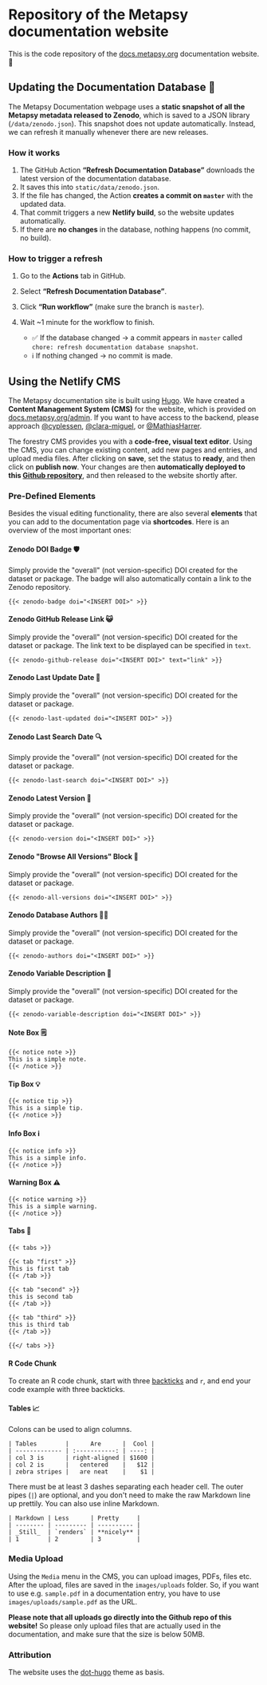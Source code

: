 # Repository of the Metapsy documentation website

This is the code repository of the [docs.metapsy.org](https://luxury-syrniki-6a53eb.netlify.app/) documentation website. 📄

## Updating the Documentation Database 🔄

The Metapsy Documentation webpage uses a **static snapshot of all the Metapsy metadata released to Zenodo**, which is saved to a JSON library (`/data/zenodo.json`).
This snapshot does not update automatically. Instead, we can refresh it manually whenever there are new releases.

### How it works

1. The GitHub Action **“Refresh Documentation Database”** downloads the latest version of the documentation database.
2. It saves this into `static/data/zenodo.json`.
3. If the file has changed, the Action **creates a commit on `master`** with the updated data.
4. That commit triggers a new **Netlify build**, so the website updates automatically.
5. If there are **no changes** in the database, nothing happens (no commit, no build).

### How to trigger a refresh

1. Go to the **Actions** tab in GitHub.
2. Select **“Refresh Documentation Database”**.
3. Click **“Run workflow”** (make sure the branch is `master`).
4. Wait \~1 minute for the workflow to finish.

   * ✅ If the database changed → a commit appears in `master` called
     `chore: refresh documentation database snapshot`.
   * ℹ️ If nothing changed → no commit is made.

## Using the Netlify CMS

The Metapsy documentation site is built using [Hugo](https://gohugo.io/). We have created a **Content Management System (CMS)** for the website, which is provided on [docs.metapsy.org/admin](https://docs.metapsy.org/admin). If you want to have access to the backend, please approach [@cyplessen](www.github.com/cyplessen), [@clara-miguel](www.github.com/clara-miguel), or [@MathiasHarrer](www.github.com/MathiasHarrer).


The forestry CMS provides you with a **code-free, visual text editor**. Using the CMS, you can change existing content, add new pages and entries, and upload media files.  After clicking on **save**, set the status to **ready**, and then click on **publish now**. Your changes are then **automatically deployed to this [Github repository](www.github.com/metapsy-project/metapsyDocs)**, and then released to the website shortly after.

### Pre-Defined Elements

Besides the visual editing functionality, there are also several **elements** that you can add to the documentation page via **shortcodes**. Here is an overview of the most important ones:


#### Zenodo DOI Badge 🛡️

Simply provide the "overall" (not version-specific) DOI created for the dataset or package. The badge will also automatically contain a link to the Zenodo repository.

```
{{< zenodo-badge doi="<INSERT DOI>" >}}
```

#### Zenodo GitHub Release Link 😺

Simply provide the "overall" (not version-specific) DOI created for the dataset or package.
The link text to be displayed can be specified in `text`.

```
{{< zenodo-github-release doi="<INSERT DOI>" text="link" >}}
```

#### Zenodo Last Update Date 📅

Simply provide the "overall" (not version-specific) DOI created for the dataset or package.

```
{{< zenodo-last-updated doi="<INSERT DOI>" >}}
```

#### Zenodo Last Search Date 🔍

Simply provide the "overall" (not version-specific) DOI created for the dataset or package.

```
{{< zenodo-last-search doi="<INSERT DOI>" >}}
```

#### Zenodo Latest Version 🔢

Simply provide the "overall" (not version-specific) DOI created for the dataset or package.

```
{{< zenodo-version doi="<INSERT DOI>" >}}
```

#### Zenodo "Browse All Versions" Block 🔢

Simply provide the "overall" (not version-specific) DOI created for the dataset or package.

```
{{< zenodo-all-versions doi="<INSERT DOI>" >}}
```

#### Zenodo Database Authors ✍🏽

Simply provide the "overall" (not version-specific) DOI created for the dataset or package.

```
{{< zenodo-authors doi="<INSERT DOI>" >}}
```

#### Zenodo Variable Description 📓 

Simply provide the "overall" (not version-specific) DOI created for the dataset or package.

```
{{< zenodo-variable-description doi="<INSERT DOI>" >}}
```


#### Note Box 🗒️

```
{{< notice note >}}
This is a simple note.
{{< /notice >}}
```

#### Tip Box 💡

```
{{< notice tip >}}
This is a simple tip.
{{< /notice >}}
```

#### Info Box ℹ️

```
{{< notice info >}}
This is a simple info.
{{< /notice >}}
```

#### Warning Box ⚠️

```
{{< notice warning >}}
This is a simple warning.
{{< /notice >}}
```

#### Tabs 📂

```
{{< tabs >}}

{{< tab "first" >}}
This is first tab
{{< /tab >}}

{{< tab "second" >}}
this is second tab
{{< /tab >}}

{{< tab "third" >}}
this is third tab
{{< /tab >}}

{{</ tabs >}}

```

#### R Code Chunk

To create an R code chunk, start with three [backticks](https://www.wikiwand.com/en/Backtick) and `r`, and end your code example with three backticks.

#### Tables 📈

Colons can be used to align columns.

```
| Tables        |      Are      |  Cool |
| ------------- | :-----------: | ----: |
| col 3 is      | right-aligned | $1600 |
| col 2 is      |   centered    |   $12 |
| zebra stripes |   are neat    |    $1 |
```

There must be at least 3 dashes separating each header cell.
The outer pipes (`|`) are optional, and you don't need to make the
raw Markdown line up prettily. You can also use inline Markdown.

```
| Markdown | Less      | Pretty     |
| -------- | --------- | ---------- |
| _Still_  | `renders` | **nicely** |
| 1        | 2         | 3          |
```

### Media Upload

Using the `Media` menu in the CMS, you can upload images, PDFs, files etc. After the upload, files are saved in the `images/uploads` folder. So, if you want to use e.g. `sample.pdf` in a documentation entry, you have to use `images/uploads/sample.pdf` as the URL. 

**Please note that all uploads go directly into the Github repo of this website!** So please only upload files that are actually used in the documentation, and make sure that the size is below 50MB.

### Attribution

The website uses the [dot-hugo](https://github.com/themefisher/dot-hugo) theme as basis. 






